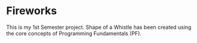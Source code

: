 # Fireworks
This is my 1st Semester project.
Shape of a Whistle has been created using the core concepts of Programming Fundamentals (PF).
